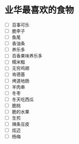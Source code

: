 # 业华最喜欢的食物

- [ ] 百事可乐
- [ ] 脆李子
- [ ] 鱼尾
- [ ] 香油条
- [ ] 养乐多
- [ ] 百香果味养乐多
- [ ] 糯米糍
- [ ] 无穷鸡翅
- [ ] 肯德基
- [ ] 烤道地肠
- [ ] 羊肉串
- [ ] 冬枣
- [ ] 冬天吃西瓜
- [ ] 脆桃
- [ ] 脆的水果
- [ ] 生煎
- [ ] 辣条豆皮
- [ ] 炫迈
- [ ] 杨梅
